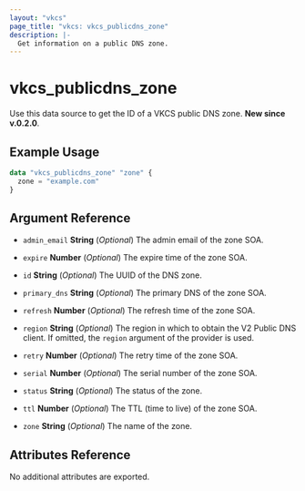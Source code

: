 ```yaml
---
layout: "vkcs"
page_title: "vkcs: vkcs_publicdns_zone"
description: |-
  Get information on a public DNS zone.
---
```


# vkcs_publicdns_zone

Use this data source to get the ID of a VKCS public DNS zone. **New since v.0.2.0**.

## Example Usage

```terraform
data "vkcs_publicdns_zone" "zone" {
  zone = "example.com"
}
```

## Argument Reference
- `admin_email` **String** (*Optional*) The admin email of the zone SOA.

- `expire` **Number** (*Optional*) The expire time of the zone SOA.

- `id` **String** (*Optional*) The UUID of the DNS zone.

- `primary_dns` **String** (*Optional*) The primary DNS of the zone SOA.

- `refresh` **Number** (*Optional*) The refresh time of the zone SOA.

- `region` **String** (*Optional*) The region in which to obtain the V2 Public DNS client. If omitted, the `region` argument of the provider is used.

- `retry` **Number** (*Optional*) The retry time of the zone SOA.

- `serial` **Number** (*Optional*) The serial number of the zone SOA.

- `status` **String** (*Optional*) The status of the zone.

- `ttl` **Number** (*Optional*) The TTL (time to live) of the zone SOA.

- `zone` **String** (*Optional*) The name of the zone.


## Attributes Reference
No additional attributes are exported.

